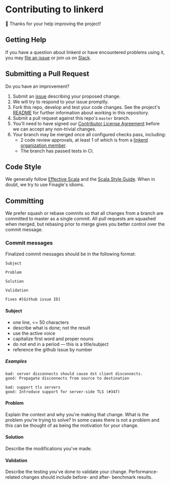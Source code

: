 # Contributing to linkerd #

:balloon: Thanks for your help improving the project!

## Getting Help ##

If you have a question about linkerd or have encountered problems using it, you
may [file an issue][issue] or join us on [Slack][slack].

## Submitting a Pull Request ##

Do you have an improvement?

1. Submit an [issue][issue] describing your proposed change.
2. We will try to respond to your issue promptly.
3. Fork this repo, develop and test your code changes. See the project's [README](README.md) for further information about working in this repository.
4. Submit a pull request against this repo's `master` branch.
5. You'll need to have signed our [Contributor License Agreement][cla] before we can accept any non-trivial changes.
6. Your branch may be merged once all configured checks pass, including:
    - 2 code review approvals, at least 1 of which is from a [linkerd organization member][members].
    - The branch has passed tests in CI.

## Code Style ##

We generally follow [Effective Scala][es] and the [Scala Style Guide][ssg]. When
in doubt, we try to use Finagle's idioms.

## Committing ##

We prefer squash or rebase commits so that all changes from a branch are
committed to master as a single commit. All pull requests are squashed when
merged, but rebasing prior to merge gives you better control over the commit
message.

### Commit messages ###

Finalized commit messages should be in the following format:

```
Subject

Problem

Solution

Validation

Fixes #[Github issue ID]
```

#### Subject ####

- one line, <= 50 characters
- describe what is done; not the result
- use the active voice
- capitalize first word and proper nouns
- do not end in a period — this is a title/subject
- reference the github issue by number

##### Examples #####

```
bad: server disconnects should cause dst client disconnects.
good: Propagate disconnects from source to destination
```

```
bad: support tls servers
good: Introduce support for server-side TLS (#347)
```

#### Problem ####

Explain the context and why you're making that change.  What is the problem
you're trying to solve? In some cases there is not a problem and this can be
thought of as being the motivation for your change.

#### Solution ####

Describe the modifications you've made.

#### Validation ####

Describe the testing you've done to validate your change.  Performance-related
changes should include before- and after- benchmark results.

[cla]: https://buoyant.io/cla/
[es]: https://twitter.github.io/effectivescala/
[issue]: https://github.com/linkerd/linkerd/issues/new
[members]: https://github.com/orgs/linkerd/people
[slack]: http://slack.linkerd.io/
[ssg]: http://docs.scala-lang.org/style/scaladoc.html
